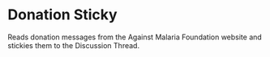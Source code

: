 # Donation Sticky

Reads donation messages from the Against Malaria Foundation website and stickies them to the Discussion Thread.
